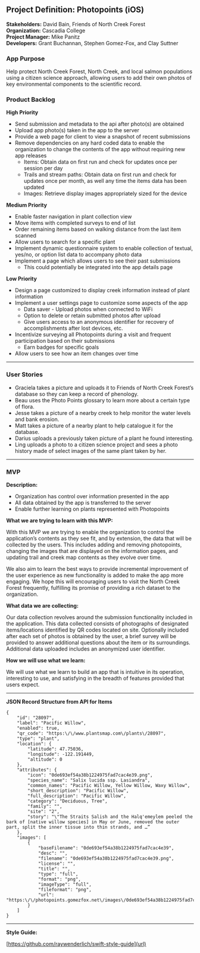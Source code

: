 
<h2>Project Definition: Photopoints (iOS)</h2>

**Stakeholders:** David Bain, Friends of North Creek Forest<br/>
**Organization:** Cascadia College<br/>
**Project Manager:** Mike Panitz</br>
**Developers:** Grant Buchannan, Stephen Gomez-Fox, and Clay Suttner</br>

<h3>App Purpose</h3>
Help protect North Creek Forest, North Creek, and local salmon populations using a citizen science approach, allowing users to add their own photos of key environmental components to the scientific record. 

<h3>Product Backlog</h3>

**High Priority**
- Send submission and metadata to the api after photo(s) are obtained
- Upload app photo(s) taken in the app to the server
- Provide a web page for client to view a snapshot of recent submissions
- Remove dependencies on any hard coded data to enable the organization to change the contents of the app without requiring new app releases
  - Items:  Obtain data on first run and check for updates once per session per day
  - Trails and stream paths:  Obtain data on first run and check for updates once per month, as well any time the items data has been updated
  - Images: Retrieve display images appropriately sized for the device


**Medium Priority**


- Enable faster navigation in plant collection view
- Move items with completed surveys to end of list
- Order remaining items based on walking distance from the last item scanned
- Allow users to search for a specific plant
- Implement dynamic questionnaire system to enable collection of textual, yes/no, or option list data to accompany photo data
- Implement a page which allows users to see their past submissions
  - This could potentially be integrated into the app details page


**Low Priority**

- Design a page customized to display creek information instead of plant information 
- Implement a user settings page to customize some aspects of the app
  - Data saver - Upload photos when connected to WiFi
  - Option to delete or retain submitted photos after upload
  - Give users access to an anonymous identifier for recovery of accomplishments after lost devices, etc.
- Incentivize surveying all Photopoints during a visit and frequent participation based on their submissions
  - Earn badges for specific goals
- Allow users to see how an item changes over time

<hr/>

<h3>User Stories</h3>

- Graciela takes a picture and uploads it to Friends of North Creek Forest’s database so they can keep a record of phenology.
- Beau uses the Photo Points glossary to learn more about a certain type of flora.
- Jesse takes a picture of a nearby creek to help monitor the water levels and bank erosion.
- Matt takes a picture of a nearby plant to help catalogue it for the database.
- Darius uploads a previously taken picture of a plant he found interesting.
- Ling uploads a photo to a citizen science project and sees a photo history made of select images of the same plant taken by her.

<hr/>


<H3>MVP</h3>

**Description:**

- Organization has control over information presented in the app
- All data obtained by the app is transferred to the server
- Enable further learning on plants represented with Photopoints
 
**What we are trying to learn with this MVP:**

With this MVP we are trying to enable the organization to control the application’s contents as they see fit, and by extension, the data that will be collected by the users. This includes adding and removing photopoints, changing the images that are displayed on the information pages, and updating trail and creek map contents as they evolve over time.

We also aim to learn the best ways to provide incremental improvement of the user experience as new functionality is added to make the app more engaging. We hope this will encouraging users to visit the North Creek Forest frequently, fulfilling its promise of providing a rich dataset to the organization.
 
**What data we are collecting:**

Our data collection revolves around the submission functionality included in the application. This data collected consists of photographs of designated items/locations identified by QR codes located on site. Optionally included after each set of photos is obtained by the user, a brief survey will be provided to answer additional questions about the item or its surroundings. Additional data uploaded includes an anonymized user identifier.
 
**How we will use what we learn:**

We will use what we learn to build an app that is intuitive in its operation, interesting to use, and satisfying in the breadth of features provided that users expect. 


<hr/>

**JSON Record Structure from API for Items**
```
{
    "id": "28097",
    "label": "Pacific Willow",
    "enabled": true,
    "qr_code": "https:\/\/www.plantsmap.com\/plants\/28097",
    "type": "plant",
    "location": {
        "latitude": 47.75036,
        "longitude": -122.191449,
        "altitude": 0
    },
    "attributes": {
        "icon": "0de693ef54a38b1224975fad7cac4e39.png",
        "species_name": "Salix lucida ssp. Lasiandra",
        "common_names": "Pacific Willow, Yellow Willow, Waxy Willow",
        "short_description": "Pacific Willow",
        "full_description": "Pacific Willow",
        "category": "Deciduous, Tree",
        "family": "",
        "site": "2",
        "story": "\"The Straits Salish and the Halq'emeylem peeled the bark of [native willow species] in May or June, removed the outer part, split the inner tissue into thin strands, and …”
    },
    "images": [
        {
            "baseFilename": "0de693ef54a38b1224975fad7cac4e39",
            "desc": "",
            "filename": "0de693ef54a38b1224975fad7cac4e39.png",
            "license": "",
            "title": "",
            "type": "full",
            "format": "png",
            "imageType": "full",
            "fileformat": "png",
            "url": "https:\/\/photopoints.gomezfox.net\/images\/0de693ef54a38b1224975fad7cac4e39.png"
        }
    ]
}
```
<hr/>

**Style Guide:** 	

[https://github.com/raywenderlich/swift-style-guide](url)

